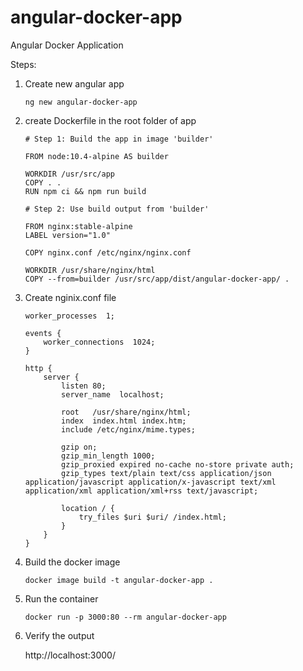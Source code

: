 # angular-docker-app
Angular Docker Application


Steps:

1. Create new angular app

    `ng new angular-docker-app`

2. create Dockerfile in the root folder of app
     ```
    # Step 1: Build the app in image 'builder'

    FROM node:10.4-alpine AS builder

    WORKDIR /usr/src/app
    COPY . .
    RUN npm ci && npm run build

    # Step 2: Use build output from 'builder'

    FROM nginx:stable-alpine
    LABEL version="1.0"

    COPY nginx.conf /etc/nginx/nginx.conf

    WORKDIR /usr/share/nginx/html
    COPY --from=builder /usr/src/app/dist/angular-docker-app/ . 
    
3. Create nginix.conf file 
    ```
    worker_processes  1;
    
    events {
        worker_connections  1024;
    }
    
    http {
        server {
            listen 80;
            server_name  localhost;
    
            root   /usr/share/nginx/html;
            index  index.html index.htm;
            include /etc/nginx/mime.types;
    
            gzip on;
            gzip_min_length 1000;
            gzip_proxied expired no-cache no-store private auth;
            gzip_types text/plain text/css application/json application/javascript application/x-javascript text/xml application/xml application/xml+rss text/javascript;
    
            location / {
                try_files $uri $uri/ /index.html;
            }
        }
    }

4. Build the docker image

    ```docker image build -t angular-docker-app .```


5. Run the container 

    ```docker run -p 3000:80 --rm angular-docker-app```


6. Verify the output

    http://localhost:3000/



